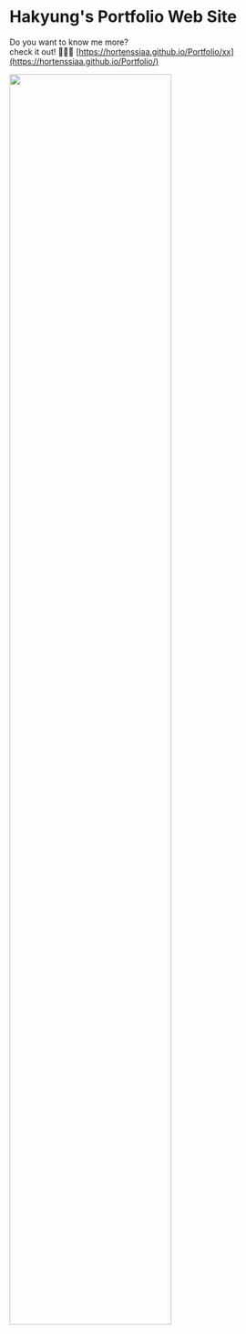 # Hakyung's Portfolio Web Site
Do you want to know me more?<br> 
check it out! 💁🏻‍♀️ [https://hortenssiaa.github.io/Portfolio/xx](https://hortenssiaa.github.io/Portfolio/)

<img src = "https://user-images.githubusercontent.com/16066576/193199773-d431ed4a-9884-4993-aca6-c5470af75e3e.png" width="75%">
